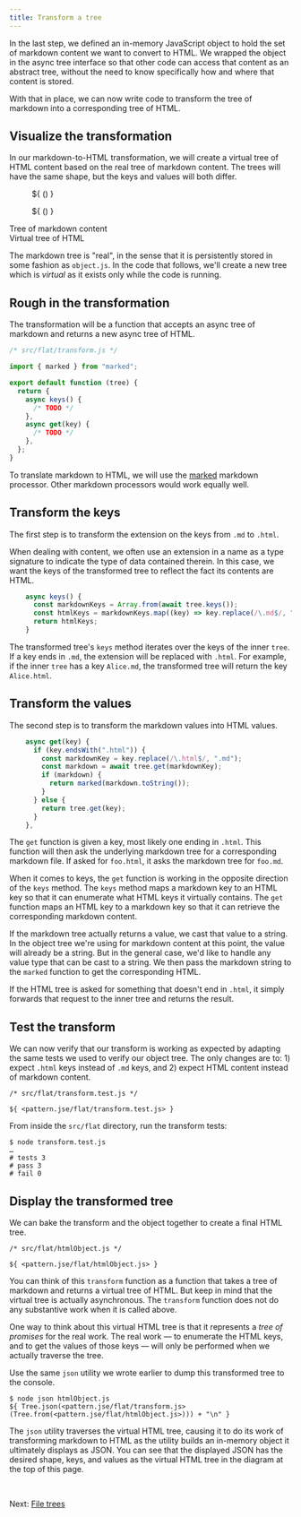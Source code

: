 ```yaml
---
title: Transform a tree
---
```


In the last step, we defined an in-memory JavaScript object to hold the set of markdown content we want to convert to HTML. We wrapped the object in the async tree interface so that other code can access that content as an abstract tree, without the need to know specifically how and where that content is stored.

With that in place, we can now write code to transform the tree of markdown into a corresponding tree of HTML.

## Visualize the transformation

In our markdown-to-HTML transformation, we will create a virtual tree of HTML content based on the real tree of markdown content. The trees will have the same shape, but the keys and values will both differ.

<div class="sideBySide split2to3">
  <figure>
    ${ <svg.js>(<pattern.jse/flat/object.js>) }
  </figure>
  <figure>
    ${ <svg.js>(<pattern.jse/flat/htmlObject.js>) }
  </figure>
  <figcaption>Tree of markdown content</figcaption>
  <figcaption>Virtual tree of HTML</figcaption>
</div>

The markdown tree is "real", in the sense that it is persistently stored in some fashion as `object.js`. In the code that follows, we'll create a new tree which is _virtual_ as it exists only while the code is running.

## Rough in the transformation

The transformation will be a function that accepts an async tree of markdown and returns a new async tree of HTML.

```js
/* src/flat/transform.js */

import { marked } from "marked";

export default function (tree) {
  return {
    async keys() {
      /* TODO */
    },
    async get(key) {
      /* TODO */
    },
  };
}
```

To translate markdown to HTML, we will use the [marked](https://github.com/markedjs/marked) markdown processor. Other markdown processors would work equally well.

## Transform the keys

The first step is to transform the extension on the keys from `.md` to `.html`.

When dealing with content, we often use an extension in a name as a type signature to indicate the type of data contained therein. In this case, we want the keys of the transformed tree to reflect the fact its contents are HTML.

```js
    async keys() {
      const markdownKeys = Array.from(await tree.keys());
      const htmlKeys = markdownKeys.map((key) => key.replace(/\.md$/, ".html"));
      return htmlKeys;
    }
```

The transformed tree's `keys` method iterates over the keys of the inner `tree`. If a key ends in `.md`, the extension will be replaced with `.html`. For example, if the inner `tree` has a key `Alice.md`, the transformed tree will return the key `Alice.html`.

## Transform the values

The second step is to transform the markdown values into HTML values.

```js
    async get(key) {
      if (key.endsWith(".html")) {
        const markdownKey = key.replace(/\.html$/, ".md");
        const markdown = await tree.get(markdownKey);
        if (markdown) {
          return marked(markdown.toString());
        }
      } else {
        return tree.get(key);
      }
    },
```

The `get` function is given a key, most likely one ending in `.html`. This function will then ask the underlying markdown tree for a corresponding markdown file. If asked for `foo.html`, it asks the markdown tree for `foo.md`.

When it comes to keys, the `get` function is working in the opposite direction of the `keys` method. The `keys` method maps a markdown key to an HTML key so that it can enumerate what HTML keys it virtually contains. The `get` function maps an HTML key to a markdown key so that it can retrieve the corresponding markdown content.

If the markdown tree actually returns a value, we cast that value to a string. In the object tree we're using for markdown content at this point, the value will already be a string. But in the general case, we'd like to handle any value type that can be cast to a string. We then pass the markdown string to the `marked` function to get the corresponding HTML.

If the HTML tree is asked for something that doesn't end in `.html`, it simply forwards that request to the inner tree and returns the result.

## Test the transform

We can now verify that our transform is working as expected by adapting the same tests we used to verify our object tree. The only changes are to: 1) expect `.html` keys instead of `.md` keys, and 2) expect HTML content instead of markdown content.

```${'js'}
/* src/flat/transform.test.js */

${ <pattern.jse/flat/transform.test.js> }
```

<span class="tutorialStep"></span> From inside the `src/flat` directory, run the transform tests:

```console
$ node transform.test.js
…
# tests 3
# pass 3
# fail 0
```

## Display the transformed tree

We can bake the transform and the object together to create a final HTML tree.

```${'js'}
/* src/flat/htmlObject.js */

${ <pattern.jse/flat/htmlObject.js> }
```

You can think of this `transform` function as a function that takes a tree of markdown and returns a virtual tree of HTML. But keep in mind that the virtual tree is actually asynchronous. The `transform` function does not do any substantive work when it is called above.

One way to think about this virtual HTML tree is that it represents a _tree of promises_ for the real work. The real work — to enumerate the HTML keys, and to get the values of those keys — will only be performed when we actually traverse the tree.

<span class="tutorialStep"></span> Use the same `json` utility we wrote earlier to dump this transformed tree to the console.

```console
$ node json htmlObject.js
${ Tree.json(<pattern.jse/flat/transform.js>(Tree.from(<pattern.jse/flat/htmlObject.js>))) + "\n" }
```

The `json` utility traverses the virtual HTML tree, causing it to do its work of transforming markdown to HTML as the utility builds an in-memory object it ultimately displays as JSON. You can see that the displayed JSON has the desired shape, keys, and values as the virtual HTML tree in the diagram at the top of this page.

&nbsp;

Next: [File trees](FileTree.html)
